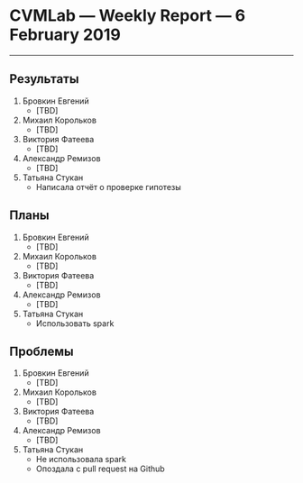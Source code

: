 # CVMLab — Weekly Report — 6 February 2019

----------------

## Результаты

  1. Бровкин Евгений
     - [TBD]
  2. Михаил Корольков
     - [TBD]
  3. Виктория Фатеева
     - [TBD]
  4. Александр Ремизов
     - [TBD]
  5. Татьяна Стукан
     - Написала отчёт о проверке гипотезы

## Планы

  1. Бровкин Евгений
     - [TBD]
  2. Михаил Корольков
     - [TBD]
  3. Виктория Фатеева
     - [TBD]
  4. Александр Ремизов
     - [TBD]
  5. Татьяна Стукан
     - Использовать spark

## Проблемы

  1. Бровкин Евгений
     - [TBD]
  2. Михаил Корольков
     - [TBD]
  3. Виктория Фатеева
     - [TBD]
  4. Александр Ремизов
     - [TBD]
  5. Татьяна Стукан
     - Не использовала spark
     - Опоздала с pull request на Github
<!-- LINKS -->